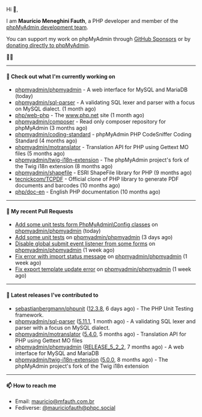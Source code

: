 Hi 👋,

I am **Maurício Meneghini Fauth**, a PHP developer and member of the [phpMyAdmin development team](https://www.phpmyadmin.net/team/?ref=github).

You can support my work on phpMyAdmin through [GitHub Sponsors](https://github.com/sponsors/MauricioFauth)
or by [donating directly to phpMyAdmin](https://www.phpmyadmin.net/donate/?ref=github).

🐘⛵

---

#### 👷 Check out what I'm currently working on

- [phpmyadmin/phpmyadmin](https://github.com/phpmyadmin/phpmyadmin) - A web interface for MySQL and MariaDB (today)
- [phpmyadmin/sql-parser](https://github.com/phpmyadmin/sql-parser) - A validating SQL lexer and parser with a focus on MySQL dialect. (1 month ago)
- [php/web-php](https://github.com/php/web-php) - The www.php.net site (1 month ago)
- [phpmyadmin/composer](https://github.com/phpmyadmin/composer) - Read only composer repository for phpMyAdmin (3 months ago)
- [phpmyadmin/coding-standard](https://github.com/phpmyadmin/coding-standard) - phpMyAdmin PHP CodeSniffer Coding Standard (4 months ago)
- [phpmyadmin/motranslator](https://github.com/phpmyadmin/motranslator) - Translation API for PHP using Gettext MO files (5 months ago)
- [phpmyadmin/twig-i18n-extension](https://github.com/phpmyadmin/twig-i18n-extension) - The phpMyAdmin project&#39;s fork of the Twig i18n extension (8 months ago)
- [phpmyadmin/shapefile](https://github.com/phpmyadmin/shapefile) - ESRI ShapeFile library for PHP (9 months ago)
- [tecnickcom/TCPDF](https://github.com/tecnickcom/TCPDF) - Official clone of PHP library to generate PDF documents and barcodes (10 months ago)
- [php/doc-en](https://github.com/php/doc-en) - English PHP documentation (10 months ago)

---

#### 🔨 My recent Pull Requests

- [Add some unit tests form PhpMyAdmin\Config classes](https://github.com/phpmyadmin/phpmyadmin/pull/19849) on [phpmyadmin/phpmyadmin](https://github.com/phpmyadmin/phpmyadmin) (today)
- [Add some unit tests](https://github.com/phpmyadmin/phpmyadmin/pull/19847) on [phpmyadmin/phpmyadmin](https://github.com/phpmyadmin/phpmyadmin) (3 days ago)
- [Disable global submit event listener from some forms](https://github.com/phpmyadmin/phpmyadmin/pull/19839) on [phpmyadmin/phpmyadmin](https://github.com/phpmyadmin/phpmyadmin) (1 week ago)
- [Fix error with import status message](https://github.com/phpmyadmin/phpmyadmin/pull/19835) on [phpmyadmin/phpmyadmin](https://github.com/phpmyadmin/phpmyadmin) (1 week ago)
- [Fix export template update error](https://github.com/phpmyadmin/phpmyadmin/pull/19832) on [phpmyadmin/phpmyadmin](https://github.com/phpmyadmin/phpmyadmin) (1 week ago)

---

#### 🔭 Latest releases I've contributed to

- [sebastianbergmann/phpunit](https://github.com/sebastianbergmann/phpunit) ([12.3.8](https://github.com/sebastianbergmann/phpunit/releases/tag/12.3.8), 6 days ago) - The PHP Unit Testing framework.
- [phpmyadmin/sql-parser](https://github.com/phpmyadmin/sql-parser) ([5.11.1](https://github.com/phpmyadmin/sql-parser/releases/tag/5.11.1), 1 month ago) - A validating SQL lexer and parser with a focus on MySQL dialect.
- [phpmyadmin/motranslator](https://github.com/phpmyadmin/motranslator) ([5.4.0](https://github.com/phpmyadmin/motranslator/releases/tag/5.4.0), 5 months ago) - Translation API for PHP using Gettext MO files
- [phpmyadmin/phpmyadmin](https://github.com/phpmyadmin/phpmyadmin) ([RELEASE_5_2_2](https://github.com/phpmyadmin/phpmyadmin/releases/tag/RELEASE_5_2_2), 7 months ago) - A web interface for MySQL and MariaDB
- [phpmyadmin/twig-i18n-extension](https://github.com/phpmyadmin/twig-i18n-extension) ([5.0.0](https://github.com/phpmyadmin/twig-i18n-extension/releases/tag/5.0.0), 8 months ago) - The phpMyAdmin project&#39;s fork of the Twig i18n extension

---

#### 📫 How to reach me

- Email: [mauricio@mfauth.com.br](mailto://mauricio@mfauth.com.br)
- Fediverse: [@mauriciofauth@phpc.social](https://phpc.social/@mauriciofauth)
